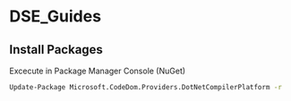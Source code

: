 # DSE_Guides

## Install Packages

Excecute in Package Manager Console (NuGet)
```sh
Update-Package Microsoft.CodeDom.Providers.DotNetCompilerPlatform -r
```
